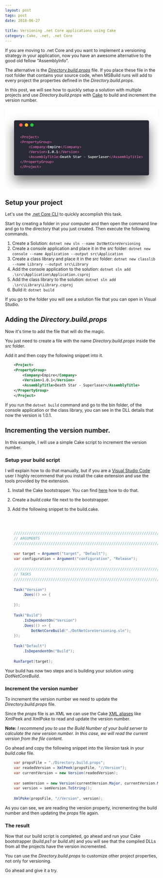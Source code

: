 ```yaml
---
layout: post
tags: post
date: 2018-06-27

title: Versioning .net Core applications using Cake
category: Cake, .net, .net Core
---
```


If you are moving to .net Core and you want to implement a versioning strategy in your application, now you have an awesome alternative to the good old fellow "AssemblyInfo".

The alternative is the [_Directory.build.props_](https://docs.microsoft.com/en-us/visualstudio/msbuild/customize-your-build) file. If you place these file in the root folder that contains your source code, when MSBuild runs will add to every project the properties defined in the _Directory.build.props_.

In this post, we will see how to quickly setup a solution with multiple projects and use _Directory.build.props_ with [Cake](http://cakebuild.net) to build and increment the version number.

![Directory.build.props](/images/versioning-a-net-core-applications-using-cake-directory-build-props.png)

## Setup your project

Let's use the [.net Core CLI](https://docs.microsoft.com/en-us/dotnet/core/tools/?tabs=netcore2x) to quickly accomplish this task.

Start by creating a folder in your computer and then open the command line and go to the directory that you just created. Then execute the following commands.

1. Create a Solution: `dotnet new sln --name DotNetCoreVersioning`
2. Create a console application and place it in the _src_ folder: `dotnet new console --name Application --output src\Application`
3. Create a class library and place it in the _src_ folder: `dotnet new classlib --name Library --output src\Library`
4. Add the console application to the solution: `dotnet sln add .\src\Application\Application.csproj`
5. Add the class library to the solution: `dotnet sln add .\src\Library\Library.csproj`
6. Build it: `dotnet build`

If you go to the folder you will see a solution file that you can open in Visual Studio.

## Adding the _Directory.build.props_

Now it's time to add the file that will do the magic.

You just need to create a file with the name _Directory.build.props_ inside the _src_ folder.

Add it and then copy the following snippet into it.

```xml
    <Project>
    <PropertyGroup>
        <Company>Empire</Company>
        <Version>1.0.1</Version>
        <AssemblyTitle>Death Star - Superlaser</AssemblyTitle>
    </PropertyGroup>
    </Project>
```

If you run the `dotnet build` command and go to the bin folder, of the console application or the class library, you can see in the DLL details that now the version is 1.0.1.

## Incrementing the version number.

In this example, I will use a simple Cake script to increment the version number.

### Setup your build script

I will explain how to do that manually, but if you are a [Visual Studio Code](https://code.visualstudio.com/) user I highly recommend that you install the cake extension and use the tools provided by the extension.

1. Install the Cake bootstrapper. You can find [here](https://cakebuild.net/docs/tutorials/setting-up-a-new-project) how to do that.

2. Create a _build.cake_ file next to the bootstrapper.

3. Add the following snippet to the build.cake.

&nbsp;

```csharp

    ///////////////////////////////////////////////////////////////////////////////
    // ARGUMENTS
    ///////////////////////////////////////////////////////////////////////////////

    var target = Argument("target", "Default");
    var configuration = Argument("configuration", "Release");

    ///////////////////////////////////////////////////////////////////////////////
    // TASKS
    ///////////////////////////////////////////////////////////////////////////////

    Task("Version")
        .Does(() => {

    });

    Task("Build")
        .IsDependentOn("Version")
        .Does(() => {
            DotNetCoreBuild("./DotNetCoreVersioning.sln");
    });

    Task("Default")
        .IsDependentOn("Build");

    RunTarget(target);
```

Your build has now two steps and is building your solution using _DotNetCoreBuild_.

### Increment the version number

To increment the version number we need to update the _Directory.build.props_ file.

Since the _props_ file is an XML we can use the Cake [XML aliases](https://cakebuild.net/dsl/xml/) like XmlPeek and XmlPoke to read and update the version number.

**Note:** _I recommend you to use the Build Number of your build server to calculate the new version number. In this case, we will read the current version from the file content._

Go ahead and copy the following snippet into the _Version_ task in your _build.cake_ file.

```csharp
    var propsFile = "./Directory.build.props";
    var readedVersion = XmlPeek(propsFile, "//Version");
    var currentVersion = new Version(readedVersion);

    var semVersion = new Version(currentVersion.Major, currentVersion.Minor, currentVersion.Build + 1);
    var version = semVersion.ToString();

    XmlPoke(propsFile, "//Version", version);
```

As you can see, we are reading the version property, incrementing the build number and then updating the _props_ file again.

### The result

Now that our build script is completed, go ahead and run your Cake bootstrapper (_build.ps1_ or _build.sh_) and you will see that the compiled DLLs from all the projects have the version incremented.

You can use the _Directory.build.props_ to customize other project properties, not only for versioning.

Go ahead and give it a try.
